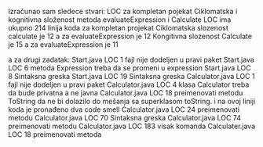 Izračunao sam sledece stvari:
LOC za kompletan pojekat
Ciklomatska i kognitivna složenost metoda evaluateExpression i Calculate 
LOC ima ukupno 214 linija koda za kompletan projekat
Ciklomatska slozenost calculate je 12 a za evaluateExpression je 12
Kongitivna slozenost Calculate je 15 a za evaluateExpression je 11

 a za drugi zadatak:
Start.java LOC 1  fajl nije dodeljen u pravi paket
Start.java LOC 6  metoda Expression treba da se promeni u expression 
Start.java LOC 8  Sintaksna greska
Start.java LOC 19 Sintaksna greska
Calculator.java LOC 1 fajl nije dodeljen u pravi paket
Calculator.java LOC 4 klasa Calculator treba da bude privatna a ne javna
Calculator.java LOC 18 preimenovati metodu ToString da ne bi dolazilo do mešanja sa superklasom toString. i na ovoj liniji koda je pronađeno dva code smell
Calculator.java LOC 24 preimenovati metodu 
Calculator.java LOC 70 Sintaksna greska 
Calculator.java LOC 74 preimenovati metodu
Calculator.java LOC 183 visak komanda
Calculater.java LOC 18 preimenovati metoda
